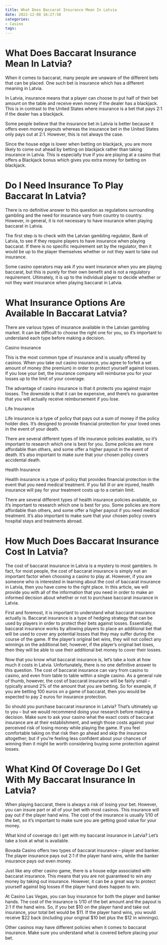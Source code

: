 ```yaml
---
title: What Does Baccarat Insurance Mean In Latvia
date: 2022-12-08 16:27:50
categories:
- Casino
tags:
---
```



#  What Does Baccarat Insurance Mean In Latvia?

When it comes to baccarat, many people are unaware of the different bets that can be placed. One such bet is insurance which has a different meaning in Latvia.

In Latvia, insurance means that a player can choose to put half of their bet amount on the table and receive even money if the dealer has a blackjack. This is in contrast to the United States where insurance is a bet that pays 2:1 if the dealer has a blackjack.

Some people believe that the insurance bet in Latvia is better because it offers even money payouts whereas the insurance bet in the United States only pays out at 2:1. However, this is not always the case.

Since the house edge is lower when betting on blackjack, you are more likely to come out ahead by betting on blackjack rather than taking insurance in Latvia. This is especially true if you are playing at a casino that offers a Blackjack bonus which gives you extra money for betting on blackjack.

#  Do I Need Insurance To Play Baccarat In Latvia?

There is no definitive answer to this question as regulations surrounding gambling and the need for insurance vary from country to country. However, in general, it is not necessary to have insurance when playing baccarat in Latvia.

The first step is to check with the Latvian gambling regulator, Bank of Latvia, to see if they require players to have insurance when playing baccarat. If there is no specific requirement set by the regulator, then it would be up to the player themselves whether or not they want to take out insurance.

Some casino operators may ask if you want insurance when you are playing baccarat, but this is purely for their own benefit and is not a regulatory requirement. Ultimately, it is up to the individual player to decide whether or not they want insurance when playing baccarat in Latvia.

#  What Insurance Options Are Available In Baccarat Latvia?

There are various types of insurance available in the Latvian gambling market. It can be difficult to choose the right one for you, so it’s important to understand each type before making a decision.

Casino Insurance

This is the most common type of insurance and is usually offered by casinos. When you take out casino insurance, you agree to forfeit a set amount of money (the premium) in order to protect yourself against losses. If you lose your bet, the insurance company will reimburse you for your losses up to the limit of your coverage.

The advantage of casino insurance is that it protects you against major losses. The downside is that it can be expensive, and there’s no guarantee that you will actually receive reimbursement if you lose.

Life Insurance

Life insurance is a type of policy that pays out a sum of money if the policy holder dies. It’s designed to provide financial protection for your loved ones in the event of your death.

There are several different types of life insurance policies available, so it’s important to research which one is best for you. Some policies are more affordable than others, and some offer a higher payout in the event of death. It’s also important to make sure that your chosen policy covers accidental death.

Health Insurance

Health insurance is a type of policy that provides financial protection in the event that you need medical treatment. If you fall ill or are injured, health insurance will pay for your treatment costs up to a certain limit.

There are several different types of health insurance policies available, so it’s important to research which one is best for you. Some policies are more affordable than others, and some offer a higher payout if you need medical treatment. It’s also important to make sure that your chosen policy covers hospital stays and treatments abroad.

#  How Much Does Baccarat Insurance Cost In Latvia?

The cost of baccarat insurance in Latvia is a mystery to most gamblers. In fact, for most people, the cost of baccarat insurance is simply not an important factor when choosing a casino to play at. However, if you are someone who is interested in learning about the cost of baccarat insurance in Latvia, then you have come to the right place. In this article, we will provide you with all of the information that you need in order to make an informed decision about whether or not to purchase baccarat insurance in Latvia.

First and foremost, it is important to understand what baccarat insurance actually is. Baccarat insurance is a type of hedging strategy that can be used by players in order to protect their bets against losses. Essentially, baccarat insurance works by allowing players to place an additional bet that will be used to cover any potential losses that they may suffer during the course of the game. If the player’s original bet wins, they will not collect any winnings on the additional bet; however, if the player’s original bet loses, then they will be able to use their additional bet money to cover their losses.

Now that you know what baccarat insurance is, let’s take a look at how much it costs in Latvia. Unfortunately, there is no one definitive answer to this question. The cost of baccarat insurance can vary from casino to casino, and even from table to table within a single casino. As a general rule of thumb, however, the cost of baccarat insurance will be fairly small – typically around 2% of the amount that you are betting. So for example, if you are betting 100 euros on a game of baccarat, then you would be expected to pay 2 euros for insurance protection.

So should you purchase baccarat insurance in Latvia? That’s ultimately up to you – but we would recommend doing your research before making a decision. Make sure to ask your casino what the exact costs of baccarat insurance are at their establishment, and weigh those costs against your perceived risk of losing money while playing the game. If you feel comfortable taking on that risk then go ahead and skip the insurance altogether; but if you’re feeling less confident about your chances of winning then it might be worth considering buying some protection against losses.

#  What Kind Of Coverage Do I Get With My Baccarat Insurance In Latvia?

When playing baccarat, there is always a risk of losing your bet. However, you can insure part or all of your bet with most casinos. This insurance will pay out if the player hand wins. The cost of the insurance is usually 1/10 of the bet, so it’s important to make sure you are getting good value for your money.

What kind of coverage do I get with my baccarat insurance in Latvia? Let’s take a look at what is available.

Bovada Casino offers two types of baccarat insurance – player and banker. The player insurance pays out 2:1 if the player hand wins, while the banker insurance pays out even money.

Just like any other casino game, there is a house edge associated with baccarat insurance. This means that you are not guaranteed to win any money by taking out insurance. However, it can be a great way to protect yourself against big losses if the player hand does happen to win.

At Casino Las Vegas, you can buy insurance for both the player and banker hands. The cost of the insurance is 1/10 of the bet amount and the payout is 2:1 if the hand wins. So, if you bet $10 on the player hand and take out insurance, your total bet would be $11. If the player hand wins, you would receive $22 back (including your original $10 bet plus the $12 in winnings).

Other casinos may have different policies when it comes to baccarat insurance. Make sure you understand what is covered before placing your bet.